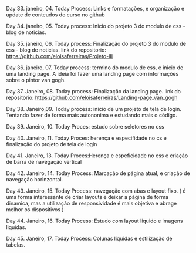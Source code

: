 
Day 33. janeiro, 04.
Today Process: Links e formatações, e organização e update de conteudos do curso no github

Day 34. janeiro, 05.
Today process: Inicio do projeto 3 do modulo de css - blog de noticias. 

Day 35. janeiro, 06.
Today process: Finalização do  projeto 3 do modulo de css - blog de noticias. 
link do repositorio: https://github.com/eloisaferreiras/Projeto-III

Day 36. janeiro, 07. 
Today process: termino do modulo de css, e inicio de uma landing page. A ideia foi fazer uma landing page com informações sobre o pintor van gogh. 

Day 37. Janeiro, 08.
Today process: Finalização da landing page. 
link do repositorio: https://github.com/eloisaferreiras/Landing-page_van_gogh

Day 38. Janeiro,09.
Today process: inicio de um projeto de tela de login. Tentando fazer de forma mais autononima e estudando mais o código.

Day 39. Janeiro, 10.
Today Proces: estudo sobre seletores no css

Day 40. Janeiro, 11.
Today Proces: herença e especifidade no cs e finalização do projeto de tela de login 

Day 41. Janeiro, 13.
Today Proces:Herença e espeficidade no css e criação de barra de navegação vertical 

Day 42. Janeiro, 14. 
Today Process: Marcação de página atual, e criação de navegação horinzontal.

Day 43. Janeiro, 15. 
Today Process: navegação com abas e layout fixo. ( é uma forma interessante de criar layouts e deixar a página de forma dinamica, mas a utilização de responsividade é mais objetiva e abrage melhor os dispositivos ) 

Day 44. Janeiro, 16.
Today Process: Estudo com layout liquido e imagens liquidas.

Day 45. Janeiro, 17.
Today Process: Colunas liquidas e estilização de tabelas.
